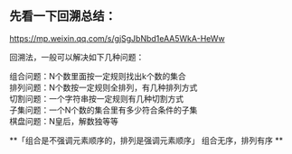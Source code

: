 ## 先看一下回溯总结：

https://mp.weixin.qq.com/s/gjSgJbNbd1eAA5WkA-HeWw <br/>

回溯法，一般可以解决如下几种问题：<br/>

组合问题：N个数里面按一定规则找出k个数的集合<br/>
排列问题：N个数按一定规则全排列，有几种排列方式<br/>
切割问题：一个字符串按一定规则有几种切割方式<br/>
子集问题：一个N个数的集合里有多少符合条件的子集<br/>
棋盘问题：N皇后，解数独等等<br/>

**「组合是不强调元素顺序的，排列是强调元素顺序」 组合无序，排列有序 **
